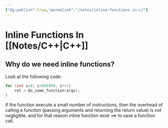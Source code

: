 ```yaml
---
{"dg-publish":true,"permalink":"/notes/inline-functions-in-c/"}
---
```




# Inline Functions In [[Notes/C++\|C++]]
## Why do we need inline functions?
Look at the following code:
```c
for (int i=0; i<999999; i++){
	ret = do_some_function(args);
}
```

If the function execute a small number of instructions, then the overhead of calling a function (passing arguments and returning the return value) is not negligible, and for that reason inline function exist ==> to save a function call.
